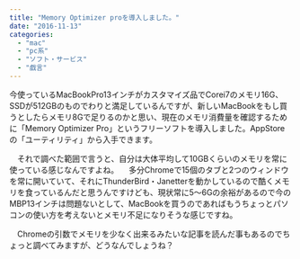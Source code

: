 ```yaml
---
title: "Memory Optimizer proを導入しました。"
date: "2016-11-13"
categories: 
  - "mac"
  - "pc系"
  - "ソフト・サービス"
  - "戯言"
---
```


今使っているMacBookPro13インチがカスタマイズ品でCorei7のメモリ16G、SSDが512GBのものでわりと満足しているんですが、新しいMacBookをもし買うとしたらメモリ8Gで足りるのかと思い、現在のメモリ消費量を確認するために「Memory Optimizer Pro」というフリーソフトを導入しました。AppStoreの「ユーティリティ」から入手できます。

　それで調べた範囲で言うと、自分は大体平均して10GBくらいのメモリを常に使っている感じなんですよね。 　多分Chromeで15個のタブと2つのウィンドウを常に開いていて、それにThunderBird・Janetterを動かしているので酷くメモリを食っているんだと思うんですけども、現状常に5〜6Gの余裕があるので今のMBP13インチは問題ないとして、MacBookを買うのであればもうちょっとパソコンの使い方を考えないとメモリ不足になりそうな感じですね。

　Chromeの引数でメモリを少なく出来るみたいな記事を読んだ事もあるのでちょっと調べてみますが、どうなんでしょうね？
